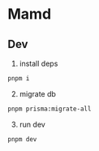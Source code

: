 # Mamd

## Dev

1. install deps

```sh
pnpm i
```

2. migrate db

```sh
pnpm prisma:migrate-all
```

3. run dev

```sh
pnpm dev
```
